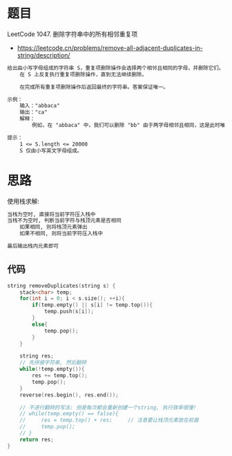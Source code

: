 # 题目
LeetCode 1047. 删除字符串中的所有相邻重复项
- https://leetcode.cn/problems/remove-all-adjacent-duplicates-in-string/description/

```txt
给出由小写字母组成的字符串 S，重复项删除操作会选择两个相邻且相同的字母，并删除它们。
    在 S 上反复执行重复项删除操作，直到无法继续删除。

    在完成所有重复项删除操作后返回最终的字符串。答案保证唯一。

示例：
    输入："abbaca"
    输出："ca"
    解释：
        例如，在 "abbaca" 中，我们可以删除 "bb" 由于两字母相邻且相同，这是此时唯一可以执行删除操作的重复项。之后我们得到字符串 "aaca"，其中又只有 "aa" 可以执行重复项删除操作，所以最后的字符串为 "ca"。

提示：
    1 <= S.length <= 20000
    S 仅由小写英文字母组成。
```

# 思路
使用栈求解:
```txt
当栈为空时, 直接将当前字符压入栈中
当栈不为空时, 判断当前字符与栈顶元素是否相同
    如果相同, 则将栈顶元素弹出
    如果不相同, 则将当前字符压入栈中

最后输出栈内元素即可
```

## 代码
```cpp
string removeDuplicates(string s) {
    stack<char> temp;
    for(int i = 0; i < s.size(); ++i){
        if(temp.empty() || s[i] != temp.top()){
            temp.push(s[i]);
        }
        else{
            temp.pop();
        }
    }

    string res;
    // 先拼接字符串, 然后翻转
    while(!temp.empty()){
        res += temp.top();
        temp.pop();
    }
    reverse(res.begin(), res.end());

    // 不进行翻转的写法: 但是每次都会重新创建一个string, 执行效率很慢!
    // while(temp.empty() == false){
    //     res = temp.top() + res;     // 注意要让栈顶元素放在前面
    //     temp.pop();
    // }
    return res;
}
```






